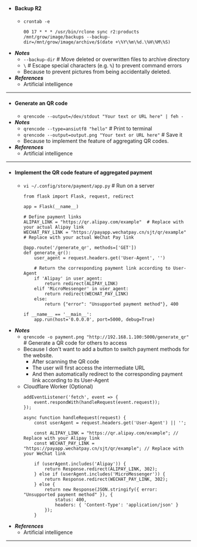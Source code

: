 - #### Backup R2
    - `crontab -e`
      ```
      00 17 * * * /usr/bin/rclone sync r2:products /mnt/grow/image/backups --backup-dir=/mnt/grow/image/archive/$(date +\%Y\%m\%d.\%H\%M\%S)
      ```
- ***Notes***
    - `--backup-dir` # Move deleted or overwritten files to archive directory
    - `\` # Escape special characters (e.g. `%`) to prevent command errors
    - Because to prevent pictures from being accidentally deleted.
- ***References***
    - Artificial intelligence
- ---
- #### Generate an QR code
    - `qrencode --output=/dev/stdout "Your text or URL here" | feh -`
- ***Notes***
    - `qrencode --type=ansiutf8 "hello"` # Print to terminal
    - `qrencode --output=output.png "Your text or URL here"` # Save it
    - Because to implement the feature of aggregating QR codes.
- ***References***
    - Artificial intelligence
- ---
- #### Implement the QR code feature of aggregated payment
    - `vi ~/.config/store/payment/app.py` # Run on a server
      ```
      from flask import Flask, request, redirect
      
      app = Flask(__name__)
      
      # Define payment links
      ALIPAY_LINK = "https://qr.alipay.com/example"  # Replace with your actual Alipay link
      WECHAT_PAY_LINK = "https://payapp.wechatpay.cn/sjt/qr/example"  # Replace with your actual WeChat Pay link
      
      @app.route('/generate_qr', methods=['GET'])
      def generate_qr():
          user_agent = request.headers.get('User-Agent', '')
      
          # Return the corresponding payment link according to User-Agent
          if 'Alipay' in user_agent:
              return redirect(ALIPAY_LINK)
          elif 'MicroMessenger' in user_agent:
              return redirect(WECHAT_PAY_LINK)
          else:
              return {"error": "Unsupported payment method"}, 400
      
      if __name__ == '__main__':
          app.run(host='0.0.0.0', port=5000, debug=True)
      ```
- ***Notes***
    - `qrencode -o payment.png "http://192.168.1.100:5000/generate_qr"` # Generate a QR code for others to access
    - Because I don't want to add a button to switch payment methods for the website.
        - After scanning the QR code
        - The user will first access the intermediate URL
        - And then automatically redirect to the corresponding payment link according to its User-Agent
    - Cloudflare Worker (Optional)
      ```
      addEventListener('fetch', event => {
          event.respondWith(handleRequest(event.request));
      });
      
      async function handleRequest(request) {
          const userAgent = request.headers.get('User-Agent') || '';
      
          const ALIPAY_LINK = "https://qr.alipay.com/example"; // Replace with your Alipay link
          const WECHAT_PAY_LINK = "https://payapp.wechatpay.cn/sjt/qr/example"; // Replace with your WeChat link
      
          if (userAgent.includes('Alipay')) {
              return Response.redirect(ALIPAY_LINK, 302);
          } else if (userAgent.includes('MicroMessenger')) {
              return Response.redirect(WECHAT_PAY_LINK, 302);
          } else {
              return new Response(JSON.stringify({ error: "Unsupported payment method" }), {
                  status: 400,
                  headers: { 'Content-Type': 'application/json' }
              });
          }
      ```
- ***References***
    - Artificial intelligence
- ---
